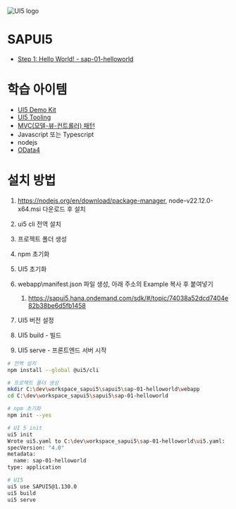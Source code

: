 ![UI5 logo](https://sap.github.io/ui5-tooling/stable/images/UI5_logo_wide.png)

# SAPUI5

* [Step 1: Hello World! - sap-01-helloworld](https://sapui5.hana.ondemand.com/sdk/#/topic/2680aa9b16c14a00b01261d04babbb39)

# 학습 아이템

* [UI5 Demo Kit](https://sapui5.hana.ondemand.com/sdk/#/topic/2680aa9b16c14a00b01261d04babbb39)
* [UI5 Tooling](https://sap.github.io/ui5-tooling/stable/)
* [MVC(모델-뷰-컨트롤러) 패턴](https://developer.mozilla.org/ko/docs/Glossary/MVC)
* Javascript 또는 Typescript
* nodejs
* [OData4](https://www.odata.org/)

# 설치 방법
1. https://nodejs.org/en/download/package-manager, node-v22.12.0-x64.msi 다운로드 후 설치
1. ui5 cli 전역 설치
1. 프로젝트 폴더 생성
1. npm 초기화
1. UI5 초기화
1. webapp\manifest.json 파일 생성, 아래 주소의 Example 복사 후 붙여넣기
   1. https://sapui5.hana.ondemand.com/sdk/#/topic/74038a52dcd7404e82b38be6d5fb1458

1. UI5 버전 설정
1. UI5 build - 빌드
1. UI5 serve - 프론트엔드 서버 시작

```bash
# 전역 설치
npm install --global @ui5/cli

# 프로젝트 폴더 생성
mkdir C:\dev\workspace_sapui5\sapui5\sap-01-helloworld\webapp
cd C:\dev\workspace_sapui5\sapui5\sap-01-helloworld

# npm 초기화
npm init --yes

# UI 5 init
ui5 init
Wrote ui5.yaml to C:\dev\workspace_sapui5\sap-01-helloworld\ui5.yaml:
specVersion: "4.0"
metadata:
  name: sap-01-helloworld
type: application

# UI5
ui5 use SAPUI5@1.130.0
ui5 build
ui5 serve
```
